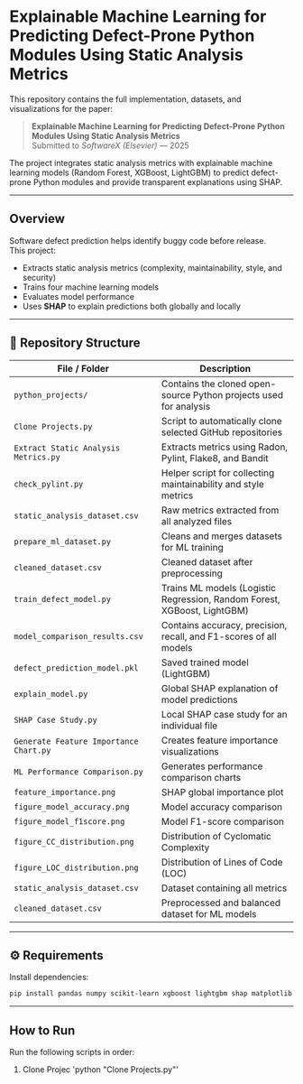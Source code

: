 # Explainable Machine Learning for Predicting Defect-Prone Python Modules Using Static Analysis Metrics

This repository contains the full implementation, datasets, and visualizations for the paper:

> **Explainable Machine Learning for Predicting Defect-Prone Python Modules Using Static Analysis Metrics**  
> Submitted to *SoftwareX (Elsevier)* — 2025  

The project integrates static analysis metrics with explainable machine learning models (Random Forest, XGBoost, LightGBM) to predict defect-prone Python modules and provide transparent explanations using SHAP.

---

##  Overview

Software defect prediction helps identify buggy code before release.  
This project:
- Extracts static analysis metrics (complexity, maintainability, style, and security)
- Trains four machine learning models
- Evaluates model performance
- Uses **SHAP** to explain predictions both globally and locally

---

## 📂 Repository Structure

| File / Folder | Description |
|----------------|-------------|
| `python_projects/` | Contains the cloned open-source Python projects used for analysis |
| `Clone Projects.py` | Script to automatically clone selected GitHub repositories |
| `Extract Static Analysis Metrics.py` | Extracts metrics using Radon, Pylint, Flake8, and Bandit |
| `check_pylint.py` | Helper script for collecting maintainability and style metrics |
| `static_analysis_dataset.csv` | Raw metrics extracted from all analyzed files |
| `prepare_ml_dataset.py` | Cleans and merges datasets for ML training |
| `cleaned_dataset.csv` | Cleaned dataset after preprocessing |
| `train_defect_model.py` | Trains ML models (Logistic Regression, Random Forest, XGBoost, LightGBM) |
| `model_comparison_results.csv` | Contains accuracy, precision, recall, and F1-scores of all models |
| `defect_prediction_model.pkl` | Saved trained model (LightGBM) |
| `explain_model.py` | Global SHAP explanation of model predictions |
| `SHAP Case Study.py` | Local SHAP case study for an individual file |
| `Generate Feature Importance Chart.py` | Creates feature importance visualizations |
| `ML Performance Comparison.py` | Generates performance comparison charts |
| `feature_importance.png` | SHAP global importance plot |
| `figure_model_accuracy.png` | Model accuracy comparison |
| `figure_model_f1score.png` | Model F1-score comparison |
| `figure_CC_distribution.png` | Distribution of Cyclomatic Complexity |
| `figure_LOC_distribution.png` | Distribution of Lines of Code (LOC) |
| `static_analysis_dataset.csv` | Dataset containing all metrics |
| `cleaned_dataset.csv` | Preprocessed and balanced dataset for ML models |

---

## ⚙️ Requirements

Install dependencies:

```bash
pip install pandas numpy scikit-learn xgboost lightgbm shap matplotlib seaborn radon pylint flake8 bandit tqdm 
```

---

## How to Run
Run the following scripts in order:
1. Clone Projec
'python "Clone Projects.py"'


